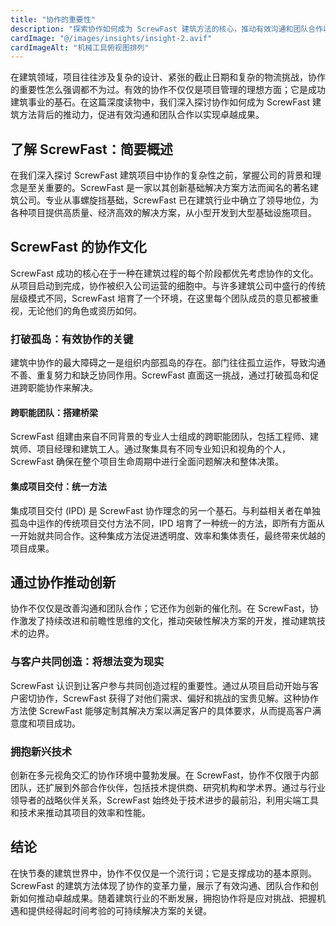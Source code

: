 ```yaml
---
title: "协作的重要性"
description: "探索协作如何成为 ScrewFast 建筑方法的核心，推动有效沟通和团队合作以实现卓越成果。"
cardImage: "@/images/insights/insight-2.avif"
cardImageAlt: "机械工具俯视图排列"
---
```


在建筑领域，项目往往涉及复杂的设计、紧张的截止日期和复杂的物流挑战，协作的重要性怎么强调都不为过。有效的协作不仅仅是项目管理的理想方面；它是成功建筑事业的基石。在这篇深度读物中，我们深入探讨协作如何成为 ScrewFast 建筑方法背后的推动力，促进有效沟通和团队合作以实现卓越成果。

## 了解 ScrewFast：简要概述

在我们深入探讨 ScrewFast 建筑项目中协作的复杂性之前，掌握公司的背景和理念是至关重要的。ScrewFast 是一家以其创新基础解决方案方法而闻名的著名建筑公司。专业从事螺旋挡基础，ScrewFast 已在建筑行业中确立了领导地位，为各种项目提供高质量、经济高效的解决方案，从小型开发到大型基础设施项目。

## ScrewFast 的协作文化

ScrewFast 成功的核心在于一种在建筑过程的每个阶段都优先考虑协作的文化。从项目启动到完成，协作被织入公司运营的细胞中。与许多建筑公司中盛行的传统层级模式不同，ScrewFast 培育了一个环境，在这里每个团队成员的意见都被重视，无论他们的角色或资历如何。

### 打破孤岛：有效协作的关键

建筑中协作的最大障碍之一是组织内部孤岛的存在。部门往往孤立运作，导致沟通不善、重复努力和缺乏协同作用。ScrewFast 直面这一挑战，通过打破孤岛和促进跨职能协作来解决。

#### 跨职能团队：搭建桥梁

ScrewFast 组建由来自不同背景的专业人士组成的跨职能团队，包括工程师、建筑师、项目经理和建筑工人。通过聚集具有不同专业知识和视角的个人，ScrewFast 确保在整个项目生命周期中进行全面问题解决和整体决策。

#### 集成项目交付：统一方法

集成项目交付 (IPD) 是 ScrewFast 协作理念的另一个基石。与利益相关者在单独孤岛中运作的传统项目交付方法不同，IPD 培育了一种统一的方法，即所有方面从一开始就共同合作。这种集成方法促进透明度、效率和集体责任，最终带来优越的项目成果。

## 通过协作推动创新

协作不仅仅是改善沟通和团队合作；它还作为创新的催化剂。在 ScrewFast，协作激发了持续改进和前瞻性思维的文化，推动突破性解决方案的开发，推动建筑技术的边界。

### 与客户共同创造：将想法变为现实

ScrewFast 认识到让客户参与共同创造过程的重要性。通过从项目启动开始与客户密切协作，ScrewFast 获得了对他们需求、偏好和挑战的宝贵见解。这种协作方法使 ScrewFast 能够定制其解决方案以满足客户的具体要求，从而提高客户满意度和项目成功。

### 拥抱新兴技术

创新在多元视角交汇的协作环境中蔓勃发展。在 ScrewFast，协作不仅限于内部团队，还扩展到外部合作伙伴，包括技术提供商、研究机构和学术界。通过与行业领导者的战略伙伴关系，ScrewFast 始终处于技术进步的最前沿，利用尖端工具和技术来推动其项目的效率和性能。

## 结论

在快节奏的建筑世界中，协作不仅仅是一个流行词；它是支撑成功的基本原则。ScrewFast 的建筑方法体现了协作的变革力量，展示了有效沟通、团队合作和创新如何推动卓越成果。随着建筑行业的不断发展，拥抱协作将是应对挑战、把握机遇和提供经得起时间考验的可持续解决方案的关键。